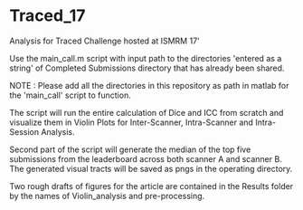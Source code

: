 # Traced_17
Analysis for Traced Challenge hosted at ISMRM 17'

Use the main_call.m script with input path to the directories 'entered as a string' of 
Completed Submissions directory that has already been shared.

NOTE : Please add all the directories in this repository as path in matlab for the 'main_call' script to function.

The script will run the entire calculation of Dice and ICC from scratch and visualize them in Violin Plots for Inter-Scanner,
Intra-Scanner and Intra-Session Analysis.

Second part of the script will generate the median of the top five submissions from the leaderboard across both scanner A
and scanner B. The generated visual tracts will be saved as pngs in the operating directory.

Two rough drafts of figures for the article are contained in the Results folder by the names of Violin_analysis and pre-processing.

